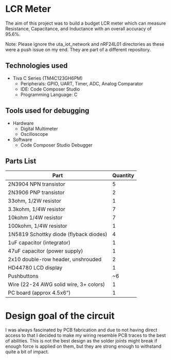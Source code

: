 # LCR Meter

The aim of this project was to build a budget LCR meter which can measure Resistance, Capacitance, and Inductance with an overall accuracy of 95.6%.

Note: Please ignore the uta_iot_network and nRF24L01 directories as these were a push issue on my end. They are part of a different repository.

## Technologies used
- Tiva C Series (TM4C123GH6PM)
  - Peripherals: GPIO, UART, Timer, ADC, Analog Comparator
  - IDE: Code Composer Studio
  - Programming Language: C
  
## Tools used for debugging
- Hardware
  - Digital Multimeter
  - Oscilloscope
- Software
  - Code Composer Studio Debugger


## Parts List
Part | Quantity
---- | --------
2N3904 NPN transistor | 5
2N3906 PNP transistor | 2
33ohm, 1/2W resistor | 1
3.3kohm, 1/4W resistor | 7
10kohm 1/4W resistor | 7
100kohm, 1/4W resistor | 1
1N5819 Schottky diode (flyback diodes) | 4
1uF capacitor (integrator) | 1
47uF capacitor (power supply) | 1
2x10 double-row header, unshrouded | 2
HD44780 LCD display | 1
Pushbuttons | ~6
Wire (22-24 AWG solid wire, 3+ colors) | 1
PC board (approx 4.5x6”) | 1

# Design goal of the circuit
I was always fascinated by PCB fabrication and due to not having direct access to that I decided to make my wiring resemble PCB traces
to the best of abilities. This is not the best design as the solder joints might break if enough force is applied on them, but they are
strong enough to withstand quite a bit of impact.
